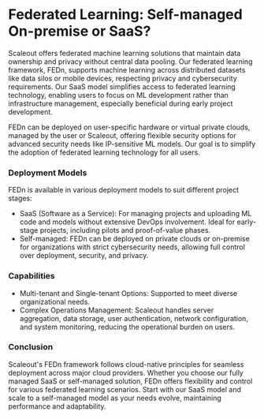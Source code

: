 ﻿# Federated Learning: Self-managed On-premise or SaaS?

Scaleout offers federated machine learning solutions that maintain data ownership and privacy without central data pooling. Our federated learning framework, FEDn, supports machine learning across distributed datasets like data silos or mobile devices, respecting privacy and cybersecurity requirements. Our SaaS model simplifies access to federated learning technology, enabling users to focus on ML development rather than infrastructure management, especially beneficial during early project development.

FEDn can be deployed on user-specific hardware or virtual private clouds, managed by the user or Scaleout, offering flexible security options for advanced security needs like IP-sensitive ML models. Our goal is to simplify the adoption of federated learning technology for all users.

### Deployment Models

FEDn is available in various deployment models to suit different project stages:

*   SaaS (Software as a Service): For managing projects and uploading ML code and models without extensive DevOps involvement. Ideal for early-stage projects, including pilots and proof-of-value phases.
*   Self-managed: FEDn can be deployed on private clouds or on-premise for organizations with strict cybersecurity needs, allowing full control over deployment, security, and privacy.

### Capabilities

*   Multi-tenant and Single-tenant Options: Supported to meet diverse organizational needs.
*   Complex Operations Management: Scaleout handles server aggregation, data storage, user authentication, network configuration, and system monitoring, reducing the operational burden on users.

### Conclusion

Scaleout's FEDn framework follows cloud-native principles for seamless deployment across major cloud providers. Whether you choose our fully managed SaaS or self-managed solution, FEDn offers flexibility and control for various federated learning scenarios. Start with our SaaS model and scale to a self-managed model as your needs evolve, maintaining performance and adaptability.
